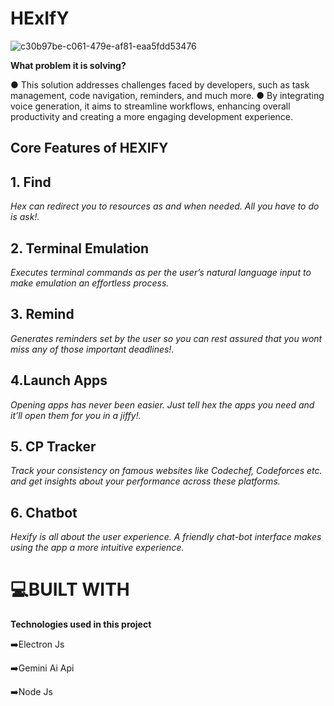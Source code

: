   # **HExIfY**
  ![c30b97be-c061-479e-af81-eaa5fdd53476](https://github.com/AnikethDeb2004/HexiFy/assets/137791848/53183a28-8661-4777-b5cb-df4918e7a588)


  **What problem it is solving?**


● This solution addresses challenges faced by
developers, such as task management, code
navigation, reminders, and much more.
● By integrating voice generation, it aims to
streamline workflows, enhancing overall
productivity and creating a more engaging
development experience.





## Core Features of HEXIFY

 ## **1. Find**

 _Hex can redirect you to resources as and when
needed. All you have to do is ask!._

 ## **2.  Terminal Emulation**

_Executes terminal commands as per the user’s
natural language input to make emulation an
effortless process._



 ## **3. Remind**


_Generates reminders set by the user so you can
rest assured that you wont miss any of those
important deadlines!._


 ## **4.Launch Apps**


_Opening apps has never been easier. Just tell hex
the apps you need and it’ll open them for you in
a jiffy!._


 ## **5. CP Tracker**


_Track your consistency on famous websites like
Codechef, Codeforces etc. and get insights about
your performance across these platforms._


 ## **6. Chatbot**


_Hexify is all about the user experience. A
friendly chat-bot interface makes using the app a
more intuitive experience._



   # 💻BUILT WITH


   **Technologies used in this project**


   ➡️Electron Js


   
   ➡️Gemini Ai Api


   
   ➡️Node Js
   
